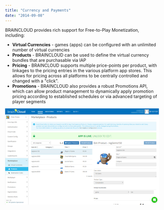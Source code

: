 ```yaml
---
title: "Currency and Payments"
date: "2014-09-08"
---
```


BRAINCLOUD provides rich support for Free-to-Play Monetization, including:

- **Virtual Currencies** - games (apps) can be configured with an unlimited number of virtual currencies
- **Products** - BRAINCLOUD can be used to define the virtual currency bundles that are purchasable via IAP
- **Pricing** - BRAINCLOUD supports multiple price-points per product, with linkages to the pricing entries in the various platform app stores. This allows for pricing across all platforms to be centrally controlled and changed with a "click".
- **Promotions** - BRAINCLOUD also provides a robust Promotions API, which can allow product management to dynamically apply promotion pricing according to established schedules or via advanced targeting of player segments

[![BRAINCLOUD](images/BRAINCLOUD_dashboard_product.jpg)](images/BRAINCLOUD_dashboard_product.jpg)
